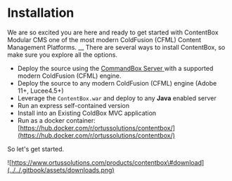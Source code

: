 # Installation

We are so excited you are here and ready to get started with ContentBox Modular CMS one of the most modern ColdFusion \(CFML\) Content Management Platforms. __ There are several ways to install ContentBox, so make sure you explore all the options.

* Deploy the source using the [CommandBox Server ](https://www.ortussolutions.com/products/commandbox)with a supported modern ColdFusion \(CFML\) engine.
* Deploy the source to any modern ColdFusion \(CFML\) engine \(Adobe 11+, Lucee4.5+\)
* Leverage the `ContentBox.war` and deploy to any **Java** enabled server
* Run an express self-contained version
* Install into an Existing ColdBox MVC application
* Run as a docker container: [https://hub.docker.com/r/ortussolutions/contentbox/](https://hub.docker.com/r/ortussolutions/contentbox/)

So let's get started.

![https://www.ortussolutions.com/products/contentbox\#download](../../.gitbook/assets/downloads.png)

